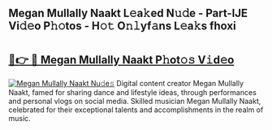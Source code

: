 ## Megan Mullally Naakt L𝚎a𝚔ed N𝚞𝚍e - Part-lJE Vi𝚍𝚎o P𝚑𝚘tos - H𝚘𝚝 O𝚗𝚕yf𝚊ns L𝚎a𝚔s fhoxi

# <h2><a href="http://kf7d2t.oniu.top/?m=Megan+Mullally+Naakt">🔗👉 🔴 Megan Mullally Naakt P𝚑ot𝚘𝚜 V𝚒d𝚎o</a></h2>

[![Megan Mullally Naakt Nu𝚍e𝚜](https://i.imgur.com/0qMVB7G.gif)](http://kf7d2t.oniu.top/?m=Megan+Mullally+Naakt)
Digital content creator Megan Mullally Naakt, famed for sharing dance and lifestyle ideas, through performances and personal vlogs on social media. Skilled musician Megan Mullally Naakt, celebrated for their exceptional talents and accomplishments in the realm of music.  
